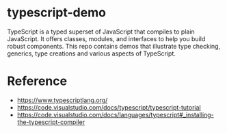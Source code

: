 # typescript-demo

TypeScript is a typed superset of JavaScript that compiles to plain JavaScript. It offers classes, modules, and interfaces to help you build robust components. This repo contains demos that illustrate type checking, generics, type creations and various aspects of TypeScript.

# Reference
* https://www.typescriptlang.org/
* https://code.visualstudio.com/docs/typescript/typescript-tutorial
* https://code.visualstudio.com/docs/languages/typescript#_installing-the-typescript-compiler


